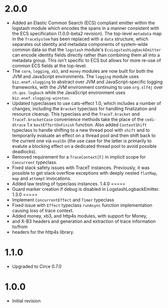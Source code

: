 2.0.0
=====
 - Added an Elastic Common Search (ECS) compliant emitter within the logstash
   module which encodes the spans in a manner consistent with the ECS
   specification (1.0.0-beta2 revision).  The top-level `metadata` map in the
   `TraceSystem` has been replaced with a `data` structure, which separates out
   identity and metadata components of system-wide common data so that the
   `logstash` module's `EcsLogstashLogbackEmitter` can encode identity fields
   directly rather than combining them all into a metadata group.  This isn't
   specific to ECS but allows for more re-use of common ECS fields at the
   top-level.
 - The `core`, `logging`, `xb3`, and `money` modules are now built for
   both the JVM and JavaScript environments. The `logging` module uses
   `biz.enef.slogging` to abstract over JVM and JavaScript-specific
   logging frameworks, with the JVM environment continuing to use
   `org.slf4j` over `ch.qos.logback` while the JavaScript environment
   uses `biz.enef.slogging-winston`.
 - Updated typeclasses to use cats-effect 1.0, which includes a number
   of changes, including the `Bracket` typeclass for handling finalization
   and resource cleanup. This typeclass and the `TraceT.bracket` and
   `TraceT.bracketCase` convenience methods take the place of the
   `cedi-dtrace` 1.x `bestEffortOnFinish` function. Also added `ContextShift`
   typeclass to handle shifting to a new thread pool with `shift` and to
   temporarily evaluate an effect on a thread pool and then shift back to the
   current one via `evalOn` (the use case for the latter is primarily to evalute
   a blocking effect on a dedicated thread pool to avoid possible deadlocks).
 - Removed requirement for a `TraceContext[F]` in implicit scope for
   `Concurrent` typeclass.
 - Fixed stack safety issues with TraceT instances. Previously, it was possible
   to get stack overflow exceptions with deeply nested `flatMap`, `map` and
   `attempt` invocations.
 - Added law testing of typeclass instances.
1.4.0
=====
 - Guard marker creation if debug is disabled in LogstashLogbackEmitter.
1.3.0
=====
 - Implement `ConcurrentEffect` and `Timer` typeclass
 - Fixed issue with `Effect` typeclass `runAsync` function implementation
   causing loss of trace context.
 - Added money, xb3, and http4s modules, with support for Money,
 - and X-B3 headers and generation and extraction of trace information to/from
 - headers for the http4s library.

1.1.0
=====
 - Upgraded to Circe 0.7.0

1.0.0
=====
 - Initial revision
